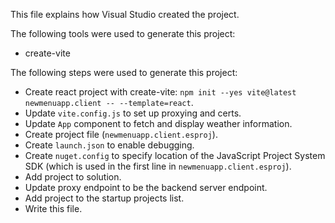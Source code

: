 This file explains how Visual Studio created the project.

The following tools were used to generate this project:
- create-vite

The following steps were used to generate this project:
- Create react project with create-vite: `npm init --yes vite@latest newmenuapp.client -- --template=react`.
- Update `vite.config.js` to set up proxying and certs.
- Update `App` component to fetch and display weather information.
- Create project file (`newmenuapp.client.esproj`).
- Create `launch.json` to enable debugging.
- Create `nuget.config` to specify location of the JavaScript Project System SDK (which is used in the first line in `newmenuapp.client.esproj`).
- Add project to solution.
- Update proxy endpoint to be the backend server endpoint.
- Add project to the startup projects list.
- Write this file.

